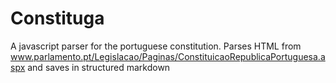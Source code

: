 # Constituga
A javascript parser for the portuguese constitution.
Parses HTML from www.parlamento.pt/Legislacao/Paginas/ConstituicaoRepublicaPortuguesa.aspx and saves in structured markdown